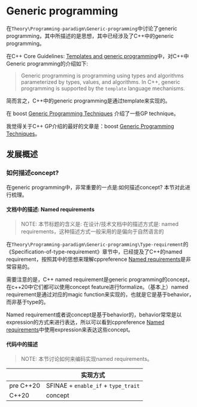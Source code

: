 # Generic programming



在`Theory\Programming-paradigm\Generic-programming`中讨论了generic programming，其中所描述的是思想，其中已经涉及了C++中的generic programming。



在C++ Core Guidelines: [Templates and generic programming](https://isocpp.github.io/CppCoreGuidelines/CppCoreGuidelines#S-templates)中，对C++中Generic programming的介绍如下:

> Generic programming is programming using types and algorithms parameterized by types, values, and algorithms. In C++, generic programming is supported by the `template` language mechanisms.

简而言之，C++中的generic programming是通过template来实现的。

在 boost [Generic Programming Techniques](https://www.boost.org/community/generic_programming.html) 介绍了一些GP technique。

我觉得关于C++ GP介绍的最好的文章是：boost [Generic Programming Techniques](https://www.boost.org/community/generic_programming.html)。



## 发展概述

### 如何描述concept?

在generic programming中，非常重要的一点是:如何描述concept? 本节对此进行梳理。

#### 文档中的描述: Named requirements

> NOTE: 本节标题的含义是: 在设计/技术文档中的描述方式是: named requirements，这种描述方式一般采用的是偏向于自然语言的

在`Theory\Programming-paradigm\Generic-programming\Type-requirement`的《Specification-of-type-requirement》章节中，已经提及了C++的named requirement，按照其中的思想来理解cppreference [Named requirements](https://en.cppreference.com/w/cpp/named_req)是非常容易的。

需要注意的是，C++ named requirement是generic programming的concept，在c++20中它们都可以使用concept feature进行formalize。（基本上）named requirement是通过对应的magic function来实现的，也就是它是基于behavior，而非基于type的。

Named requirement或者说concept是基于behavior的，behavior常常是以expression的方式来进行表达，所以可以看到cppreference [Named requirements](https://en.cppreference.com/w/cpp/named_req)中使用expression来表达这些concept。

#### 代码中的描述

> NOTE: 本节讨论如何来编码实现named requirements。

|           | 实现方式                            |
| --------- | ----------------------------------- |
| pre C++20 | SFINAE + `enable_if` + `type_trait` |
| C++20     | concept                             |





